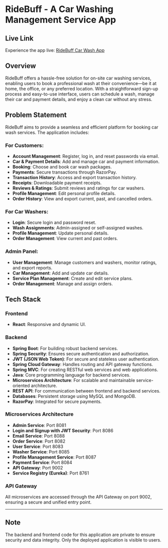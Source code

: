 # RideBuff - A Car Washing Management Service App

## Live Link
Experience the app live: [RideBuff Car Wash App](https://ridebuff-car-wash.netlify.app/)

## Overview
RideBuff offers a hassle-free solution for on-site car washing services, enabling users to book a professional wash at their convenience—be it at home, the office, or any preferred location. With a straightforward sign-up process and easy-to-use interface, users can schedule a wash, manage their car and payment details, and enjoy a clean car without any stress.

## Problem Statement
RideBuff aims to provide a seamless and efficient platform for booking car wash services. The application includes:

### For Customers:
- **Account Management**: Register, log in, and reset passwords via email.
- **Car & Payment Details**: Add and manage car and payment information.
- **Booking**: Choose and book car wash packages.
- **Payments**: Secure transactions through RazorPay.
- **Transaction History**: Access and export transaction history.
- **Receipts**: Downloadable payment receipts.
- **Reviews & Ratings**: Submit reviews and ratings for car washers.
- **Profile Management**: Edit personal profile details.
- **Order History**: View and export current, past, and cancelled orders.

### For Car Washers:
- **Login**: Secure login and password reset.
- **Wash Assignments**: Admin-assigned or self-assigned washes.
- **Profile Management**: Update personal details.
- **Order Management**: View current and past orders.

### Admin Panel:
- **User Management**: Manage customers and washers, monitor ratings, and export reports.
- **Car Management**: Add and update car details.
- **Service Plan Management**: Create and edit service plans.
- **Order Management**: Manage and assign orders.

## Tech Stack

### Frontend
- **React**: Responsive and dynamic UI.

### Backend
- **Spring Boot**: For building robust backend services.
- **Spring Security**: Ensures secure authentication and authorization.
- **JWT (JSON Web Token)**: For secure and stateless user authentication.
- **Spring Cloud Gateway**: Handles routing and API gateway functions.
- **Spring MVC**: For creating RESTful web services and web applications.
- **Java**: Core programming language for backend services.
- **Microservices Architecture**: For scalable and maintainable service-oriented architecture.
- **REST API**: For communication between frontend and backend services.
- **Databases**: Persistent storage using MySQL and MongoDB.
- **RazorPay**: Integrated for secure payments.

### Microservices Architecture
- **Admin Service**: Port 8081
- **Login and Signup with JWT Security**: Port 8086
- **Email Service**: Port 8088
- **Order Service**: Port 8082
- **User Service**: Port 8083
- **Washer Service**: Port 8085
- **Profile Management Service**: Port 8087
- **Payment Service**: Port 8084
- **API Gateway**: Port 9002
- **Service Registry (Eureka)**: Port 8761

### API Gateway
All microservices are accessed through the API Gateway on port 9002, ensuring a secure and unified entry point.

---

## Note
The backend and frontend code for this application are private to ensure security and data integrity. Only the deployed application is visible to users.
